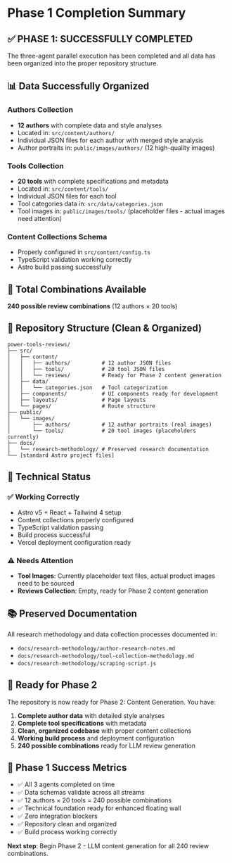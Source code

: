 # Phase 1 Completion Summary

## ✅ **PHASE 1: SUCCESSFULLY COMPLETED**

The three-agent parallel execution has been completed and all data has been organized into the proper repository structure.

## 📊 **Data Successfully Organized**

### Authors Collection

- **12 authors** with complete data and style analyses
- Located in: `src/content/authors/`
- Individual JSON files for each author with merged style analysis
- Author portraits in: `public/images/authors/` (12 high-quality images)

### Tools Collection

- **20 tools** with complete specifications and metadata
- Located in: `src/content/tools/`
- Individual JSON files for each tool
- Tool categories data in: `src/data/categories.json`
- Tool images in: `public/images/tools/` (placeholder files - actual images need attention)

### Content Collections Schema

- Properly configured in `src/content/config.ts`
- TypeScript validation working correctly
- Astro build passing successfully

## 🎯 **Total Combinations Available**

**240 possible review combinations** (12 authors × 20 tools)

## 📁 **Repository Structure (Clean & Organized)**

```
power-tools-reviews/
├── src/
│   ├── content/
│   │   ├── authors/          # 12 author JSON files
│   │   ├── tools/            # 20 tool JSON files
│   │   └── reviews/          # Ready for Phase 2 content generation
│   ├── data/
│   │   └── categories.json   # Tool categorization
│   ├── components/           # UI components ready for development
│   ├── layouts/              # Page layouts
│   └── pages/                # Route structure
├── public/
│   └── images/
│       ├── authors/          # 12 author portraits (real images)
│       └── tools/            # 20 tool images (placeholders currently)
├── docs/
│   └── research-methodology/ # Preserved research documentation
└── [standard Astro project files]
```

## 🔧 **Technical Status**

### ✅ **Working Correctly**

- Astro v5 + React + Tailwind 4 setup
- Content collections properly configured
- TypeScript validation passing
- Build process successful
- Vercel deployment configuration ready

### ⚠️ **Needs Attention**

- **Tool Images**: Currently placeholder text files, actual product images need to be sourced
- **Reviews Collection**: Empty, ready for Phase 2 content generation

## 📚 **Preserved Documentation**

All research methodology and data collection processes documented in:

- `docs/research-methodology/author-research-notes.md`
- `docs/research-methodology/tool-collection-methodology.md`
- `docs/research-methodology/scraping-script.js`

## 🚀 **Ready for Phase 2**

The repository is now ready for Phase 2: Content Generation. You have:

1. **Complete author data** with detailed style analyses
2. **Complete tool specifications** with metadata
3. **Clean, organized codebase** with proper content collections
4. **Working build process** and deployment configuration
5. **240 possible combinations** ready for LLM review generation

## 🎉 **Phase 1 Success Metrics**

- ✅ All 3 agents completed on time
- ✅ Data schemas validate across all streams
- ✅ 12 authors × 20 tools = 240 possible combinations
- ✅ Technical foundation ready for enhanced floating wall
- ✅ Zero integration blockers
- ✅ Repository clean and organized
- ✅ Build process working correctly

**Next step**: Begin Phase 2 - LLM content generation for all 240 review combinations.
